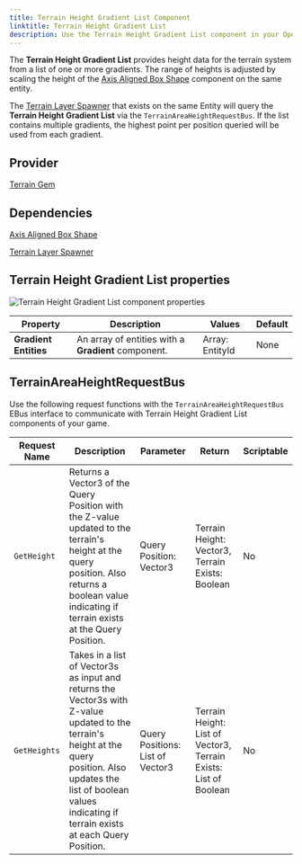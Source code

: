 ```yaml
---
title: Terrain Height Gradient List Component
linktitle: Terrain Height Gradient List
description: Use the Terrain Height Gradient List component in your Open 3D Engine (O3DE) level to convert gradients to height data.
---
```


The **Terrain Height Gradient List** provides height data for the terrain system from a list of one or more gradients. The range of heights is adjusted by scaling the height of the [Axis Aligned Box Shape](/docs/user-guide/components/reference/shape/axis-aligned-box-shape) component on the same entity.

The [Terrain Layer Spawner](/docs/user-guide/components/reference/terrain/layer_spawner) that exists on the same Entity will query the **Terrain Height Gradient List** via the `TerrainAreaHeightRequestBus`. If the list contains multiple gradients, the highest point per position queried will be used from each gradient.

## Provider

[Terrain Gem](/docs/user-guide/gems/reference/environment/terrain)

## Dependencies

[Axis Aligned Box Shape](/docs/user-guide/components/reference/shape/axis-aligned-box-shape)

[Terrain Layer Spawner](/docs/user-guide/components/reference/terrain/layer_spawner)

## Terrain Height Gradient List properties

![Terrain Height Gradient List component properties](/images/user-guide/components/reference/terrain/terrain-height-gradient-list-component.png)

| Property | Description | Values | Default |
|-|-|-|-|
| **Gradient Entities** | An array of entities with a **Gradient** component. | Array: EntityId | None |

## TerrainAreaHeightRequestBus

Use the following request functions with the `TerrainAreaHeightRequestBus` EBus interface to communicate with Terrain Height Gradient List components of your game.

| Request Name | Description | Parameter | Return | Scriptable |
|-|-|-|-|-|
| `GetHeight` | Returns a Vector3 of the Query Position with the Z-value updated to the terrain's height at the query position.  Also returns a boolean value indicating if terrain exists at the Query Position. | Query Position: Vector3 | Terrain Height: Vector3, Terrain Exists: Boolean | No |
| `GetHeights` | Takes in a list of Vector3s as input and returns the Vector3s with Z-value updated to the terrain's height at the query position.  Also updates the list of boolean values indicating if terrain exists at each Query Position. | Query Positions: List of Vector3 | Terrain Height: List of Vector3, Terrain Exists: List of Boolean | No |
